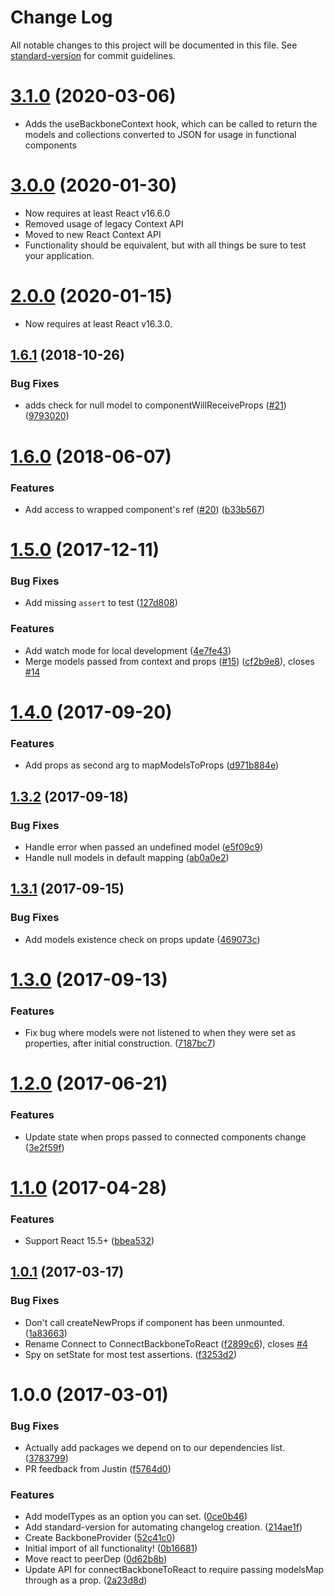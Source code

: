 # Change Log

All notable changes to this project will be documented in this file. See [standard-version](https://github.com/conventional-changelog/standard-version) for commit guidelines.



<a name="3.1.0"></a>
# [3.1.0](https://github.com/mongodb-js/connect-backbone-to-react/compare/v3.0.0...v3.1.0) (2020-03-06)

* Adds the useBackboneContext hook, which can be called to return the models and collections converted to JSON for usage in functional components



<a name="3.0.0"></a>
# [3.0.0](https://github.com/mongodb-js/connect-backbone-to-react/compare/v2.0.0...v3.0.0) (2020-01-30)

* Now requires at least React v16.6.0
* Removed usage of legacy Context API
* Moved to new React Context API
* Functionality should be equivalent, but with all things be sure to test your application.

<a name="2.0.0"></a>
# [2.0.0](https://github.com/mongodb-js/connect-backbone-to-react/compare/v1.6.1...v2.0.0) (2020-01-15)

* Now requires at least React v16.3.0.

<a name="1.6.1"></a>
## [1.6.1](https://github.com/mongodb-js/connect-backbone-to-react/compare/v1.6.0...v1.6.1) (2018-10-26)


### Bug Fixes

* adds check for null model to componentWillReceiveProps ([#21](https://github.com/mongodb-js/connect-backbone-to-react/issues/21)) ([9793020](https://github.com/mongodb-js/connect-backbone-to-react/commit/9793020))



<a name="1.6.0"></a>
# [1.6.0](https://github.com/mongodb-js/connect-backbone-to-react/compare/v1.5.0...v1.6.0) (2018-06-07)


### Features

* Add access to wrapped component's ref ([#20](https://github.com/mongodb-js/connect-backbone-to-react/issues/20)) ([b33b567](https://github.com/mongodb-js/connect-backbone-to-react/commit/b33b567))



<a name="1.5.0"></a>
# [1.5.0](https://github.com/mongodb-js/connect-backbone-to-react/compare/v1.4.0...v1.5.0) (2017-12-11)


### Bug Fixes

* Add missing `assert` to test ([127d808](https://github.com/mongodb-js/connect-backbone-to-react/commit/127d808))


### Features

* Add watch mode for local development ([4e7fe43](https://github.com/mongodb-js/connect-backbone-to-react/commit/4e7fe43))
* Merge models passed from context and props ([#15](https://github.com/mongodb-js/connect-backbone-to-react/issues/15)) ([cf2b9e8](https://github.com/mongodb-js/connect-backbone-to-react/commit/cf2b9e8)), closes [#14](https://github.com/mongodb-js/connect-backbone-to-react/issues/14)



<a name="1.4.0"></a>
# [1.4.0](https://github.com/mongodb-js/connect-backbone-to-react/compare/v1.3.0...v1.4.0) (2017-09-20)


### Features

* Add props as second arg to mapModelsToProps ([d971b884e](https://github.com/mongodb-js/connect-backbone-to-react/commit/d971b884e))




<a name="1.3.2"></a>
## [1.3.2](https://github.com/mongodb-js/connect-backbone-to-react/compare/v1.3.1...v1.3.2) (2017-09-18)


### Bug Fixes

* Handle error when passed an undefined model ([e5f09c9](https://github.com/mongodb-js/connect-backbone-to-react/commit/e5f09c9))
* Handle null models in default mapping ([ab0a0e2](https://github.com/mongodb-js/connect-backbone-to-react/commit/ab0a0e2))



<a name="1.3.1"></a>
## [1.3.1](https://github.com/mongodb-js/connect-backbone-to-react/compare/v1.3.0...v1.3.1) (2017-09-15)


### Bug Fixes

* Add models existence check on props update ([469073c](https://github.com/mongodb-js/connect-backbone-to-react/commit/469073c))



<a name="1.3.0"></a>
# [1.3.0](https://github.com/mongodb-js/connect-backbone-to-react/compare/v1.2.0...v1.3.0) (2017-09-13)


### Features

* Fix bug where models were not listened to when they were set as properties, after initial construction. ([7187bc7](https://github.com/mongodb-js/connect-backbone-to-react/commit/7187bc7))



<a name="1.2.0"></a>
# [1.2.0](https://github.com/mongodb-js/connect-backbone-to-react/compare/v1.1.0...v1.2.0) (2017-06-21)


### Features

* Update state when props passed to connected components change ([3e2f59f](https://github.com/mongodb-js/connect-backbone-to-react/commit/3e2f59f))



<a name="1.1.0"></a>
# [1.1.0](https://github.com/mongodb-js/connect-backbone-to-react/compare/v1.0.1...v1.1.0) (2017-04-28)


### Features

* Support React 15.5+ ([bbea532](https://github.com/mongodb-js/connect-backbone-to-react/commit/bbea532))



<a name="1.0.1"></a>
## [1.0.1](https://github.com/mongodb-js/connect-backbone-to-react/compare/v1.0.0...v1.0.1) (2017-03-17)


### Bug Fixes

* Don't call createNewProps if component has been unmounted. ([1a83663](https://github.com/mongodb-js/connect-backbone-to-react/commit/1a83663))
* Rename Connect to ConnectBackboneToReact ([f2899c6](https://github.com/mongodb-js/connect-backbone-to-react/commit/f2899c6)), closes [#4](https://github.com/mongodb-js/connect-backbone-to-react/issues/4)
* Spy on setState for most test assertions. ([f3253d2](https://github.com/mongodb-js/connect-backbone-to-react/commit/f3253d2))



<a name="1.0.0"></a>
# 1.0.0 (2017-03-01)


### Bug Fixes

* Actually add packages we depend on to our dependencies list. ([3783799](https://github.com/mongodb-js/connect-backbone-to-react/commit/3783799))
* PR feedback from Justin ([f5764d0](https://github.com/mongodb-js/connect-backbone-to-react/commit/f5764d0))


### Features

* Add modelTypes as an option you can set. ([0ce0b46](https://github.com/mongodb-js/connect-backbone-to-react/commit/0ce0b46))
* Add standard-version for automating changelog creation. ([214ae1f](https://github.com/mongodb-js/connect-backbone-to-react/commit/214ae1f))
* Create BackboneProvider ([52c41c0](https://github.com/mongodb-js/connect-backbone-to-react/commit/52c41c0))
* Initial import of all functionality! ([0b16681](https://github.com/mongodb-js/connect-backbone-to-react/commit/0b16681))
* Move react to peerDep ([0d62b8b](https://github.com/mongodb-js/connect-backbone-to-react/commit/0d62b8b))
* Update API for connectBackboneToReact to require passing modelsMap through as a prop. ([2a23d8d](https://github.com/mongodb-js/connect-backbone-to-react/commit/2a23d8d))
